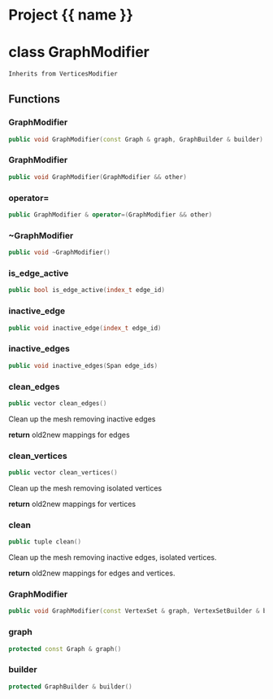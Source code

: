 <script setup>
import {useRoute} from 'vitepress'
const {path} = useRoute()
const tokens = path.split('/')
const words = tokens[2].split('-');
for (let i = 0; i < words.length; i++) {
    words[i] = words[i].charAt(0).toUpperCase() + words[i].slice(1);
    words[i] = words[i].replace('geode', 'Geode')
}
const name = words.join('-');
</script>
# Project {{ name }}

# class GraphModifier


```cpp
Inherits from VerticesModifier
```



## Functions

### GraphModifier

```cpp
public void GraphModifier(const Graph & graph, GraphBuilder & builder)
```


### GraphModifier

```cpp
public void GraphModifier(GraphModifier && other)
```


### operator=

```cpp
public GraphModifier & operator=(GraphModifier && other)
```


### ~GraphModifier

```cpp
public void ~GraphModifier()
```


### is_edge_active

```cpp
public bool is_edge_active(index_t edge_id)
```


### inactive_edge

```cpp
public void inactive_edge(index_t edge_id)
```


### inactive_edges

```cpp
public void inactive_edges(Span edge_ids)
```


### clean_edges

```cpp
public vector clean_edges()
```


 Clean up the mesh removing inactive edges

**return** old2new mappings for edges

### clean_vertices

```cpp
public vector clean_vertices()
```


 Clean up the mesh removing isolated vertices

**return** old2new mappings for vertices

### clean

```cpp
public tuple clean()
```


 Clean up the mesh removing inactive edges, isolated vertices.

**return** old2new mappings for edges and vertices.

### GraphModifier

```cpp
public void GraphModifier(const VertexSet & graph, VertexSetBuilder & builder, MeshModifierFactoryKey key)
```


### graph

```cpp
protected const Graph & graph()
```


### builder

```cpp
protected GraphBuilder & builder()
```




